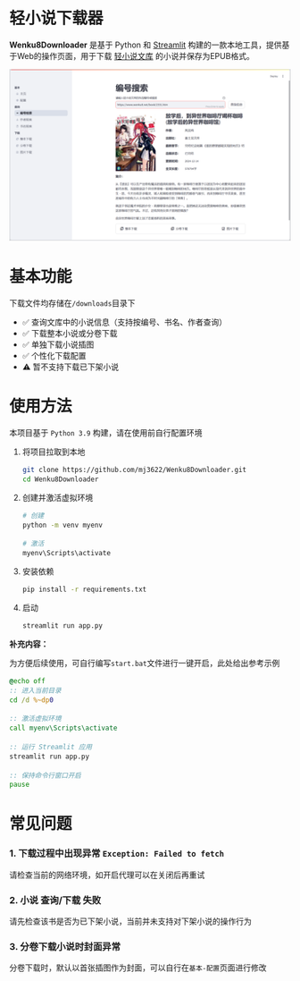 # 轻小说下载器

**Wenku8Downloader** 是基于 Python 和 [Streamlit](https://streamlit.io/) 构建的一款本地工具，提供基于Web的操作页面，用于下载 [轻小说文库](https://www.wenku8.net/) 的小说并保存为EPUB格式。

![search_page](./docs/pics/search_page.png)



# 基本功能
下载文件均存储在`/downloads`目录下
- ✅ 查询文库中的小说信息（支持按编号、书名、作者查询）
- ✅ 下载整本小说或分卷下载
- ✅ 单独下载小说插图
- ✅ 个性化下载配置
- ⚠️ 暂不支持下载已下架小说



# 使用方法

本项目基于 `Python 3.9` 构建，请在使用前自行配置环境

1. 将项目拉取到本地

   ```bash
   git clone https://github.com/mj3622/Wenku8Downloader.git
   cd Wenku8Downloader
   ```

2. 创建并激活虚拟环境

   ```bash
   # 创建
   python -m venv myenv
   
   # 激活
   myenv\Scripts\activate
   ```

3. 安装依赖

   ```bash
   pip install -r requirements.txt
   ```

4. 启动

   ```bash
   streamlit run app.py
   ```

   

**补充内容：**

为方便后续使用，可自行编写`start.bat`文件进行一键开启，此处给出参考示例

```bat
@echo off
:: 进入当前目录
cd /d %~dp0

:: 激活虚拟环境
call myenv\Scripts\activate

:: 运行 Streamlit 应用
streamlit run app.py

:: 保持命令行窗口开启
pause
```



# 常见问题

### 1. 下载过程中出现异常 `Exception: Failed to fetch`

请检查当前的网络环境，如开启代理可以在关闭后再重试



### 2. 小说 查询/下载 失败

请先检查该书是否为已下架小说，当前并未支持对下架小说的操作行为



### 3. 分卷下载小说时封面异常

分卷下载时，默认以首张插图作为封面，可以自行在`基本-配置`页面进行修改